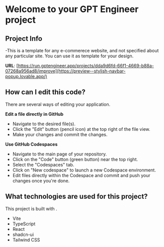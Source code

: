 # Welcome to your GPT Engineer project

## Project Info
-This is a template for any e-commerece website, and not specified about any particular site. You can use it as template for your design.

**URL**: [https://run.gptengineer.app/projects/dda9d6fd-66f1-4669-b88a-07268a956ad8/improve](https://preview--stylish-navbar-popup.lovable.app/)

## How can I edit this code?

There are several ways of editing your application.

**Edit a file directly in GitHub**

- Navigate to the desired file(s).
- Click the "Edit" button (pencil icon) at the top right of the file view.
- Make your changes and commit the changes.

**Use GitHub Codespaces**

- Navigate to the main page of your repository.
- Click on the "Code" button (green button) near the top right.
- Select the "Codespaces" tab.
- Click on "New codespace" to launch a new Codespace environment.
- Edit files directly within the Codespace and commit and push your changes once you're done.

## What technologies are used for this project?

This project is built with .

- Vite
- TypeScript
- React
- shadcn-ui
- Tailwind CSS


